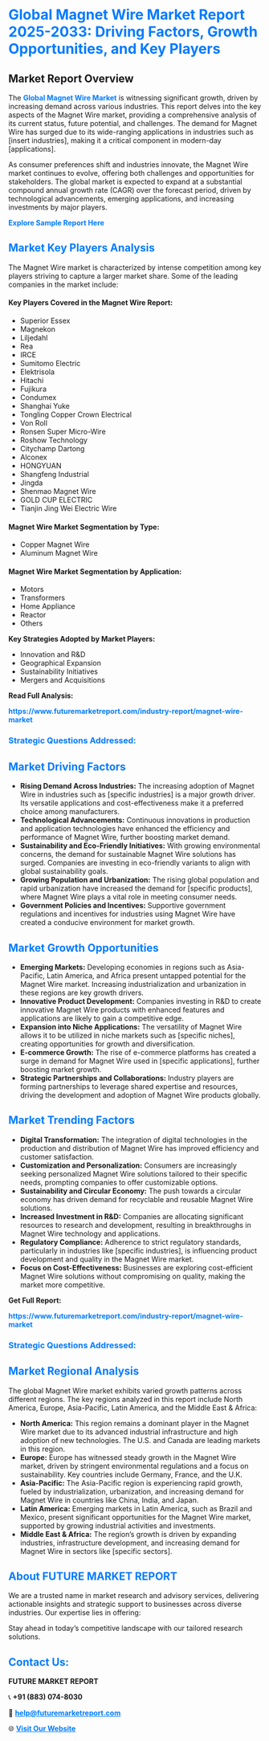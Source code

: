 <h1 style="color: #007BFF;">Global Magnet Wire Market Report 2025-2033: Driving Factors, Growth Opportunities, and Key Players</h1>

<section id="overview">
<h2>Market Report Overview</h2>
<p>The <a href="https://www.futuremarketreport.com/industry-report/magnet-wire-market" style="color: #007BFF; text-decoration: none;"><strong>Global Magnet Wire Market</strong></a> is witnessing significant growth, driven by increasing demand across various industries. This report delves into the key aspects of the Magnet Wire market, providing a comprehensive analysis of its current status, future potential, and challenges. The demand for Magnet Wire has surged due to its wide-ranging applications in industries such as [insert industries], making it a critical component in modern-day [applications].</p>
<p>As consumer preferences shift and industries innovate, the Magnet Wire market continues to evolve, offering both challenges and opportunities for stakeholders. The global market is expected to expand at a substantial compound annual growth rate (CAGR) over the forecast period, driven by technological advancements, emerging applications, and increasing investments by major players.</p>
</section>

<section id="overview">
<p><a href="https://www.futuremarketreport.com/request-sample/reportId=81610" style="color: #007BFF; text-decoration: none;"><strong>Explore Sample Report Here</strong></a></p>
</section>

<section id="key-players">
<h2 style="color: #007BFF;">Market Key Players Analysis</h2>
<p>The Magnet Wire market is characterized by intense competition among key players striving to capture a larger market share. Some of the leading companies in the market include:</p>
<h4>Key Players Covered in the Magnet Wire Report:</h4>
<ul><li>Superior Essex</li><li>Magnekon</li><li>Liljedahl</li><li>Rea</li><li>IRCE</li><li>Sumitomo Electric</li><li>Elektrisola</li><li>Hitachi</li><li>Fujikura</li><li>Condumex</li><li>Shanghai Yuke</li><li>Tongling Copper Crown Electrical</li><li>Von Roll</li><li>Ronsen Super Micro-Wire</li><li>Roshow Technology</li><li>Citychamp Dartong</li><li>Alconex</li><li>HONGYUAN</li><li>Shangfeng Industrial</li><li>Jingda</li><li>Shenmao Magnet Wire</li><li>GOLD CUP ELECTRIC</li><li>Tianjin Jing Wei Electric Wire</li></ul>
<h4>Magnet Wire Market Segmentation by Type:</h4>
<ul><li>Copper Magnet Wire</li><li>Aluminum Magnet Wire</li></ul>

<h4>Magnet Wire Market Segmentation by Application:</h4>
<ul><li>Motors</li><li>Transformers</li><li>Home Appliance</li><li>Reactor</li><li>Others</li></ul>
<p><strong>Key Strategies Adopted by Market Players:</strong></p>
<ul>
<li>Innovation and R&D</li>
<li>Geographical Expansion</li>
<li>Sustainability Initiatives</li>
<li>Mergers and Acquisitions</li>
</ul>
</section>

<section>
<p><strong>Read Full Analysis: </strong></p><a href="https://www.futuremarketreport.com/industry-report/magnet-wire-market" style="color: #007BFF; text-decoration: none;"><strong>https://www.futuremarketreport.com/industry-report/magnet-wire-market</strong></a>
<h3 style="color: #007BFF;">Strategic Questions Addressed:</h3>
</section>

<section id="driving-factors">
<h2 style="color: #007BFF;">Market Driving Factors</h2>
<ul>
<li><strong>Rising Demand Across Industries:</strong> The increasing adoption of Magnet Wire in industries such as [specific industries] is a major growth driver. Its versatile applications and cost-effectiveness make it a preferred choice among manufacturers.</li>
<li><strong>Technological Advancements:</strong> Continuous innovations in production and application technologies have enhanced the efficiency and performance of Magnet Wire, further boosting market demand.</li>
<li><strong>Sustainability and Eco-Friendly Initiatives:</strong> With growing environmental concerns, the demand for sustainable Magnet Wire solutions has surged. Companies are investing in eco-friendly variants to align with global sustainability goals.</li>
<li><strong>Growing Population and Urbanization:</strong> The rising global population and rapid urbanization have increased the demand for [specific products], where Magnet Wire plays a vital role in meeting consumer needs.</li>
<li><strong>Government Policies and Incentives:</strong> Supportive government regulations and incentives for industries using Magnet Wire have created a conducive environment for market growth.</li>
</ul>
</section>

<section id="growth-opportunities">
<h2 style="color: #007BFF;">Market Growth Opportunities</h2>
<ul>
<li><strong>Emerging Markets:</strong> Developing economies in regions such as Asia-Pacific, Latin America, and Africa present untapped potential for the Magnet Wire market. Increasing industrialization and urbanization in these regions are key growth drivers.</li>
<li><strong>Innovative Product Development:</strong> Companies investing in R&D to create innovative Magnet Wire products with enhanced features and applications are likely to gain a competitive edge.</li>
<li><strong>Expansion into Niche Applications:</strong> The versatility of Magnet Wire allows it to be utilized in niche markets such as [specific niches], creating opportunities for growth and diversification.</li>
<li><strong>E-commerce Growth:</strong> The rise of e-commerce platforms has created a surge in demand for Magnet Wire used in [specific applications], further boosting market growth.</li>
<li><strong>Strategic Partnerships and Collaborations:</strong> Industry players are forming partnerships to leverage shared expertise and resources, driving the development and adoption of Magnet Wire products globally.</li>
</ul>
</section>

<section id="trending-factors">
<h2 style="color: #007BFF;">Market Trending Factors</h2>
<ul>
<li><strong>Digital Transformation:</strong> The integration of digital technologies in the production and distribution of Magnet Wire has improved efficiency and customer satisfaction.</li>
<li><strong>Customization and Personalization:</strong> Consumers are increasingly seeking personalized Magnet Wire solutions tailored to their specific needs, prompting companies to offer customizable options.</li>
<li><strong>Sustainability and Circular Economy:</strong> The push towards a circular economy has driven demand for recyclable and reusable Magnet Wire solutions.</li>
<li><strong>Increased Investment in R&D:</strong> Companies are allocating significant resources to research and development, resulting in breakthroughs in Magnet Wire technology and applications.</li>
<li><strong>Regulatory Compliance:</strong> Adherence to strict regulatory standards, particularly in industries like [specific industries], is influencing product development and quality in the Magnet Wire market.</li>
<li><strong>Focus on Cost-Effectiveness:</strong> Businesses are exploring cost-efficient Magnet Wire solutions without compromising on quality, making the market more competitive.</li>
</ul>
</section>

<section>
<p><strong>Get Full Report: </strong></p><a href="https://www.futuremarketreport.com/industry-report/magnet-wire-market" style="color: #007BFF; text-decoration: none;"><strong>https://www.futuremarketreport.com/industry-report/magnet-wire-market</strong></a>
<h3 style="color: #007BFF;">Strategic Questions Addressed:</h3>
</section>


<section id="regional-analysis">
<h2 style="color: #007BFF;">Market Regional Analysis</h2>
<p>The global Magnet Wire market exhibits varied growth patterns across different regions. The key regions analyzed in this report include North America, Europe, Asia-Pacific, Latin America, and the Middle East & Africa:</p>
<ul>
<li><strong>North America:</strong> This region remains a dominant player in the Magnet Wire market due to its advanced industrial infrastructure and high adoption of new technologies. The U.S. and Canada are leading markets in this region.</li>
<li><strong>Europe:</strong> Europe has witnessed steady growth in the Magnet Wire market, driven by stringent environmental regulations and a focus on sustainability. Key countries include Germany, France, and the U.K.</li>
<li><strong>Asia-Pacific:</strong> The Asia-Pacific region is experiencing rapid growth, fueled by industrialization, urbanization, and increasing demand for Magnet Wire in countries like China, India, and Japan.</li>
<li><strong>Latin America:</strong> Emerging markets in Latin America, such as Brazil and Mexico, present significant opportunities for the Magnet Wire market, supported by growing industrial activities and investments.</li>
<li><strong>Middle East & Africa:</strong> The region’s growth is driven by expanding industries, infrastructure development, and increasing demand for Magnet Wire in sectors like [specific sectors].</li>
</ul>
</section>

<footer>
<h2 style="color: #007BFF;">About FUTURE MARKET REPORT</h2>
<p>We are a trusted name in market research and advisory services, delivering actionable insights and strategic support to businesses across diverse industries. Our expertise lies in offering:</p>

<p>Stay ahead in today’s competitive landscape with our tailored research solutions.</p>

<h2 style="color: #007BFF;">Contact Us:</h2>
<p><strong>FUTURE MARKET REPORT</strong></p>
<p>📞 <strong>+91 (883) 074-8030</strong></p>
<p>📧 <strong><a href="mailto:help@futuremarketreport.com" style="color: #007BFF;">help@futuremarketreport.com</a></strong></p>
<p>🌐 <strong><a href="https://www.futuremarketreport.com/" style="color: #007BFF;">Visit Our Website</a></strong></p>
</footer>